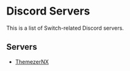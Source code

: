 # Discord Servers

This is a list of Switch-related Discord servers.

## Servers

-   [ThemezerNX](http://discord.gg/nnm8wyM)
